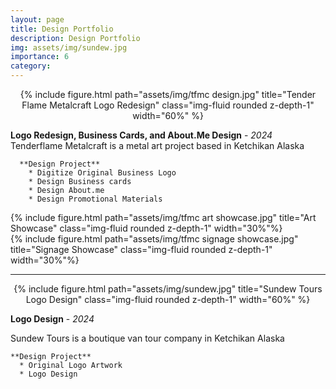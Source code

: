 ```yaml
---
layout: page
title: Design Portfolio
description: Design Portfolio
img: assets/img/sundew.jpg
importance: 6
category:
---
```



<center><div class="row">
    <div class="col-sm mt-3 mt-md-0">
        {% include figure.html path="assets/img/tfmc design.jpg" title="Tender Flame Metalcraft Logo Redesign" class="img-fluid rounded z-depth-1" width="60%" %}
    </div>
</div></center>

**Logo Redesign, Business Cards, and About.Me Design** - *2024*
Tenderflame Metalcraft is a metal art project based in Ketchikan Alaska

      **Design Project**
        * Digitize Original Business Logo
        * Design Business cards
        * Design About.me
        * Design Promotional Materials

<div class="row">
    <div class="col-sm mt-3 mt-md-0">
        {% include figure.html path="assets/img/tfmc art showcase.jpg" title="Art Showcase" class="img-fluid rounded z-depth-1" width="30%"%}
    </div>
</div>

<div class="row">
    <div class="col-sm mt-3 mt-md-0">
        {% include figure.html path="assets/img/tfmc signage showcase.jpg" title="Signage Showcase" class="img-fluid rounded z-depth-1" width="30%"%}
    </div>
</div>


---
<center><div class="row">
    <div class="col-sm mt-3 mt-md-0">
        {% include figure.html path="assets/img/sundew.jpg" title="Sundew Tours Logo Design" class="img-fluid rounded z-depth-1" width="60%" %}
    </div>
</div></center>

**Logo Design** - *2024*

Sundew Tours is a boutique van tour company in  Ketchikan Alaska

    **Design Project**
      * Original Logo Artwork
      * Logo Design
